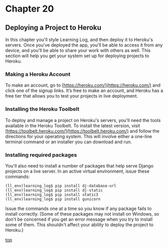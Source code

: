 Chapter 20
===

Deploying a Project to Heroku
---

In this chapter you'll style Learning Log, and then deploy it to Heroku's servers. Once you've deployed the app, you'll be able to access it from any device, and you'll be able to share your work with others as well. This section will help you get your system set up for deploying projects to Heroku.

### Making a Heroku Account

To make an account, go to [https://heroku.com/](https://heroku.com/) and click one of the signup links. It’s free to make an account, and Heroku has a free tier that allows you to test your projects in live deployment.

### Installing the Heroku Toolbelt

To deploy and manage a project on Heroku's servers, you'll need the tools available in the Heroku Toolbelt. To install the latest version, visit [https://toolbelt.heroku.com/](https://toolbelt.heroku.com/) and follow the directions for your operating system. This will involve either a one-line terminal command or an installer you can download and run.

### Installing required packages

You'll also need to install a number of packages that help serve Django projects on a live server. In an active virtual environment, issue these commands:

    (ll_env)learning_log$ pip install dj-database-url
    (ll_env)learning_log$ pip install dj-static
    (ll_env)learning_log$ pip install static3
    (ll_env)learning_log$ pip install gunicorn

Issue the commands one at a time so you know if any package fails to install correctly. (Some of these packages may not install on Windows, so don't be concerned if you get an error message when you try to install some of them. This shouldn't affect your ability to deploy the project to Heroku.)

[top](#)
